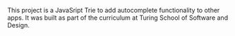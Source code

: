 This project is a JavaSript Trie to add autocomplete functionality to other apps. It was built as part of the curriculum at Turing School of Software and Design.
